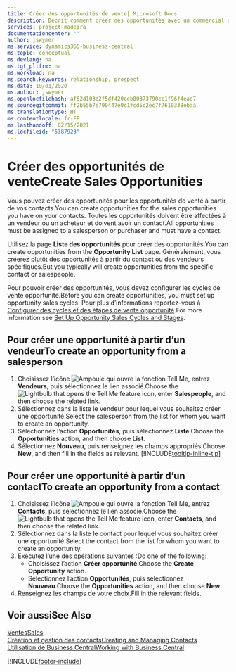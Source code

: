 ```yaml
---
title: Créer des opportunités de vente| Microsoft Docs
description: Décrit comment créer des opportunités avec un commercial ou un contact dans Business Central.
services: project-madeira
documentationcenter: ''
author: jswymer
ms.service: dynamics365-business-central
ms.topic: conceptual
ms.devlang: na
ms.tgt_pltfrm: na
ms.workload: na
ms.search.keywords: relationship, prospect
ms.date: 10/01/2020
ms.author: jswymer
ms.openlocfilehash: af62d103d2f5df420eeb80373790cc1f96f4ead7
ms.sourcegitcommit: ff2b55b7e790447e0c1fcd5c2ec7f7610338ebaa
ms.translationtype: HT
ms.contentlocale: fr-FR
ms.lasthandoff: 02/15/2021
ms.locfileid: "5387923"
---
```

# <a name="create-sales-opportunities"></a><span data-ttu-id="8cb2c-103">Créer des opportunités de vente</span><span class="sxs-lookup"><span data-stu-id="8cb2c-103">Create Sales Opportunities</span></span>
<span data-ttu-id="8cb2c-104">Vous pouvez créer des opportunités pour les opportunités de vente à partir de vos contacts.</span><span class="sxs-lookup"><span data-stu-id="8cb2c-104">You can create opportunities for the sales opportunities you have on your contacts.</span></span> <span data-ttu-id="8cb2c-105">Toutes les opportunités doivent être affectées à un vendeur ou un acheteur et doivent avoir un contact.</span><span class="sxs-lookup"><span data-stu-id="8cb2c-105">All opportunities must be assigned to a salesperson or purchaser and must have a contact.</span></span>

<span data-ttu-id="8cb2c-106">Utilisez la page **Liste des opportunités** pour créer des opportunités.</span><span class="sxs-lookup"><span data-stu-id="8cb2c-106">You can create opportunities from the **Opportunity List** page.</span></span> <span data-ttu-id="8cb2c-107">Généralement, vous créerez plutôt des opportunités à partir du contact ou des vendeurs spécifiques.</span><span class="sxs-lookup"><span data-stu-id="8cb2c-107">But you typically will create opportunities from the specific contact or salespeople.</span></span>

<span data-ttu-id="8cb2c-108">Pour pouvoir créer des opportunités, vous devez configurer les cycles de vente opportunité.</span><span class="sxs-lookup"><span data-stu-id="8cb2c-108">Before you can create opportunities, you must set up opportunity sales cycles.</span></span> <span data-ttu-id="8cb2c-109">Pour plus d’informations reportez-vous à [Configurer des cycles et des étapes de vente opportunité](marketing-how-setup-opportunity-sales-cycles-stages.md).</span><span class="sxs-lookup"><span data-stu-id="8cb2c-109">For more information see [Set Up Opportunity Sales Cycles and Stages](marketing-how-setup-opportunity-sales-cycles-stages.md).</span></span>

## <a name="to-create-an-opportunity-from-a-salesperson"></a><span data-ttu-id="8cb2c-110">Pour créer une opportunité à partir d’un vendeur</span><span class="sxs-lookup"><span data-stu-id="8cb2c-110">To create an opportunity from a salesperson</span></span>
1. <span data-ttu-id="8cb2c-111">Choisissez l’icône ![Ampoule qui ouvre la fonction Tell Me](media/ui-search/search_small.png "Dites-moi ce que vous voulez faire"), entrez **Vendeurs**, puis sélectionnez le lien associé.</span><span class="sxs-lookup"><span data-stu-id="8cb2c-111">Choose the ![Lightbulb that opens the Tell Me feature](media/ui-search/search_small.png "Tell me what you want to do") icon, enter **Salespeople**, and then choose the related link.</span></span>
2. <span data-ttu-id="8cb2c-112">Sélectionnez dans la liste le vendeur pour lequel vous souhaitez créer une opportunité.</span><span class="sxs-lookup"><span data-stu-id="8cb2c-112">Select the salesperson from the list for whom you want to create an opportunity.</span></span>
3. <span data-ttu-id="8cb2c-113">Sélectionnez l’action **Opportunités**, puis sélectionnez **Liste**.</span><span class="sxs-lookup"><span data-stu-id="8cb2c-113">Choose the **Opportunities** action, and then choose **List**.</span></span>
4. <span data-ttu-id="8cb2c-114">Sélectionnez **Nouveau**, puis renseignez les champs appropriés.</span><span class="sxs-lookup"><span data-stu-id="8cb2c-114">Choose **New**, and then fill in the fields as relevant.</span></span> [!INCLUDE[tooltip-inline-tip](includes/tooltip-inline-tip_md.md)]  



## <a name="to-create-an-opportunity-from-a-contact"></a><span data-ttu-id="8cb2c-115">Pour créer une opportunité à partir d’un contact</span><span class="sxs-lookup"><span data-stu-id="8cb2c-115">To create an opportunity from a contact</span></span>
1. <span data-ttu-id="8cb2c-116">Choisissez l’icône ![Ampoule qui ouvre la fonction Tell Me](media/ui-search/search_small.png "Dites-moi ce que vous voulez faire"), entrez **Contacts**, puis sélectionnez le lien associé.</span><span class="sxs-lookup"><span data-stu-id="8cb2c-116">Choose the ![Lightbulb that opens the Tell Me feature](media/ui-search/search_small.png "Tell me what you want to do") icon, enter **Contacts**, and then choose the related link.</span></span>
2. <span data-ttu-id="8cb2c-117">Sélectionnez dans la liste le contact pour lequel vous souhaitez créer une opportunité.</span><span class="sxs-lookup"><span data-stu-id="8cb2c-117">Select the contact from the list for whom you want to create an opportunity.</span></span>
3. <span data-ttu-id="8cb2c-118">Exécutez l’une des opérations suivantes :</span><span class="sxs-lookup"><span data-stu-id="8cb2c-118">Do one of the following:</span></span>
   * <span data-ttu-id="8cb2c-119">Choisissez l’action **Créer opportunité**.</span><span class="sxs-lookup"><span data-stu-id="8cb2c-119">Choose the **Create Opportunity** action.</span></span>
   * <span data-ttu-id="8cb2c-120">Sélectionnez l’action **Opportunités**, puis sélectionnez **Nouveau**.</span><span class="sxs-lookup"><span data-stu-id="8cb2c-120">Choose the  **Opportunities** action, and then choose **New**.</span></span>
4. <span data-ttu-id="8cb2c-121">Renseignez les champs de votre choix.</span><span class="sxs-lookup"><span data-stu-id="8cb2c-121">Fill in the relevant fields.</span></span>

## <a name="see-also"></a><span data-ttu-id="8cb2c-122">Voir aussi</span><span class="sxs-lookup"><span data-stu-id="8cb2c-122">See Also</span></span>
[<span data-ttu-id="8cb2c-123">Ventes</span><span class="sxs-lookup"><span data-stu-id="8cb2c-123">Sales</span></span>](sales-manage-sales.md)  
[<span data-ttu-id="8cb2c-124">Création et gestion des contacts</span><span class="sxs-lookup"><span data-stu-id="8cb2c-124">Creating and Managing Contacts</span></span>](marketing-contacts.md)  
[<span data-ttu-id="8cb2c-125">Utilisation de Business Central</span><span class="sxs-lookup"><span data-stu-id="8cb2c-125">Working with Business Central</span></span>](ui-work-product.md)


[!INCLUDE[footer-include](includes/footer-banner.md)]
